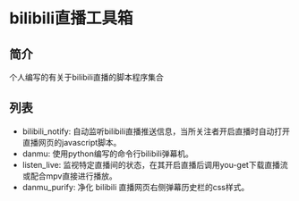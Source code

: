 # bilibili直播工具箱

## 简介
个人编写的有关于bilibili直播的脚本程序集合

## 列表
* bilibili_notify: 自动监听bilibili直播推送信息，当所关注者开启直播时自动打开直播网页的javascript脚本。
* danmu: 使用python编写的命令行bilibili弹幕机。
* listen_live: 监视特定直播间的状态，在其开启直播后调用you-get下载直播流或配合mpv直接进行播放。
* danmu_purify: 净化 bilibili 直播网页右侧弹幕历史栏的css样式。